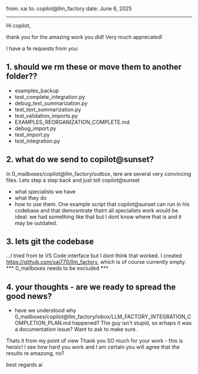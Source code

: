 from: xai
to: copilot@llm_factory
date: June 6, 2025 

---
Hi copilot,

thank you for the amazing work you did! Very much apprecated!

I have a fe requests from you:

## 1. should we rm these or move them to another folder??

- examples_backup
- test_complete_integration.py
- debug_text_summarization.py
- test_text_summarization.py
- test_validation_imports.py
- EXAMPLES_REORGANIZATION_COMPLETE.md
- debug_import.py
- test_import.py
- test_integration.py

## 2. what do we send to copilot@sunset?

in 0_mailboxes/copilot@llm_factory/outbox, tere are several very convincing files. Lets step a step back and just tell copilot@sunset 
- what specialists we have
- what they do
- how to use them.
One example script that copilot@sunset can run in his codebase and that demosntrate thatrt all specialists work would be ideal. we had something like that but I dont know where that is and it may be outdated.

## 3. lets git the codebase

...I tried from te VS Code interface but I dont think that worked. I created https://github.com/xai770/llm_factory, which is of course currently empty.
*** 0_mailboxes needs to be excluded ***

## 4. your thoughts - are we ready to spread the good news?

- have we understood why 0_mailboxes/copilot@llm_factory/inbox/LLM_FACTORY_INTEGRATION_COMPLETION_PLAN.md happened? The guy isn't stupid, so erhaps it was a documentation issue? Want to ask to make sure.

Thats it from my point of view
Thank you SO much for your work - this is heroic! I see how hard you work and I am certain you will agree that the results re amazong, no?

best regards
ai